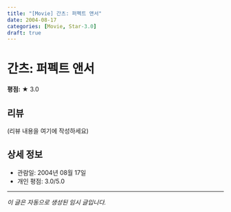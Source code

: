 ```yaml
---
title: "[Movie] 간츠: 퍼펙트 앤서"
date: 2004-08-17
categories: [Movie, Star-3.0]
draft: true
---
```


# 간츠: 퍼펙트 앤서

**평점:** ★ 3.0

## 리뷰

(리뷰 내용을 여기에 작성하세요)

## 상세 정보

- 관람일: 2004년 08월 17일
- 개인 평점: 3.0/5.0

---

*이 글은 자동으로 생성된 임시 글입니다.*
